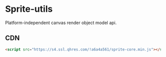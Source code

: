 # Sprite-utils

Platform-independent canvas render object model api.

## CDN

```html
<script src="https://s4.ssl.qhres.com/!a6a4a561/sprite-core.min.js"></script>
```
